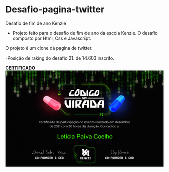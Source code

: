 # Desafio-pagina-twitter
Desafio de fim de ano Kenzie

- Projeto feito para o desafio de fim de ano da escola Kenzie.
O desafio composto por Html, Css e Javascript. 

O projeto é um clone dá pagina de twitter.

-Posição de raking do desafio 21. de 14.603 inscrito.
<div>
  <strong>CERTIFICADO</strong>
  <img src="https://github.com/coelholeticia/Desafio-pagina-twitter/blob/main/Captura%20de%20tela%202022-01-04%20110705.png">
</div>






